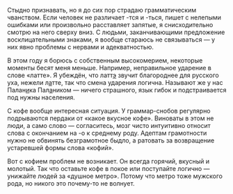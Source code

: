 Стыдно признавать, но я до сих пор страдаю грамматическим чванством. Если человек не различает -тся и -ться, пишет с нелепыми ошибками или произвольно расставляет запятые, я снисходительно смотрю на него сверху вниз. С людьми, заканчивающими предложение восклицательными знаками, я вообще стараюсь не связываться — у них явно проблемы с нервами и адекватностью.

В этом году я борюсь с собственным высокомерием, некоторые моменты бесят меня меньше. Например, неправильное ударение в слове «латте». Я убеждён, что латт[э]() звучит благороднее для русского уха, нежели л[а]()тте, так что смена ударения логична. Называют же у нас Палан[и]()ка Пал[а]()ником — ничего страшного, язык гибок и подстраивается под нужны населения.

С кофе вообще интересная ситуация. У граммар-снобов регулярно подрываются пердаки от «какое вкусное кофе». Виноваты в этом не люди, а само слово — согласитесь, мозг чисто интуитивно относит слова с окончанием на -о к среднему роду. Адептам грамотности нужно не обвинять безграмотное быдло, а ратовать за возвращение устаревшей формы слова «кофий».

Вот с кофием проблем не возникает. Он всегда горячий, вкусный и молотый. Так что оставьте кофе в покое или поступайте логично — унижайте людей за «душное метро». Потому что метро тоже мужского рода, но никого это почему-то не волнует.

